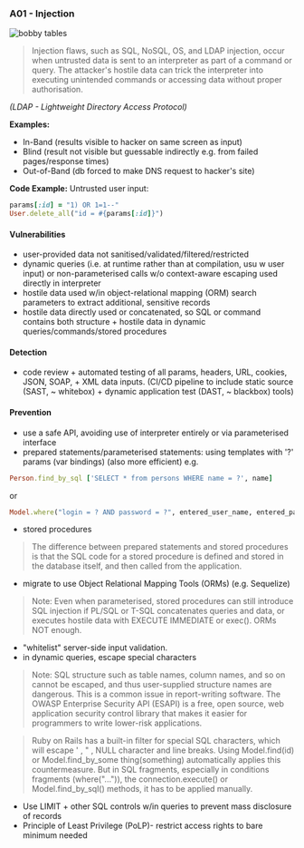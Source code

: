 ### A01 - Injection

![bobby tables](https://imgs.xkcd.com/comics/exploits_of_a_mom.png)

>Injection flaws, such as SQL, NoSQL, OS, and LDAP injection, occur when untrusted data is sent to an interpreter as part of a command or query. The attacker's hostile data can trick the interpreter into executing unintended commands or accessing data without proper authorisation.

*(LDAP - Lightweight Directory Access Protocol)*

**Examples:**
- In-Band (results visible to hacker on same screen as input)
- Blind (result not visible but guessable indirectly e.g. from failed pages/response times)
- Out-of-Band (db forced to make DNS request to hacker's site)

**Code Example:**
Untrusted user input:
```ruby
params[:id] = "1) OR 1=1--"
User.delete_all("id = #{params[:id]}")
```

#### Vulnerabilities
- user-provided data not sanitised/validated/filtered/restricted
- dynamic queries (i.e. at runtime rather than at compilation, usu w user input) or non-parameterised calls w/o context-aware escaping used directly in interpreter
- hostile data used w/in object-relational mapping (ORM) search parameters to extract additional, sensitive records
- hostile data directly used or concatenated, so SQL or command contains both structure + hostile data in dynamic queries/commands/stored procedures

#### Detection
- code review + automated testing of all params, headers, URL, cookies, JSON, SOAP, + XML data inputs. (CI/CD pipeline to include static source (SAST, ~ whitebox) + dynamic application test (DAST, ~ blackbox) tools)

#### Prevention
- use a safe API, avoiding use of interpreter entirely or via parameterised interface
- prepared statements/parameterised statements: using templates with '?' params (var bindings) (also more efficient)
e.g.
```ruby
Person.find_by_sql ['SELECT * from persons WHERE name = ?', name]
```
or
```ruby
Model.where("login = ? AND password = ?", entered_user_name, entered_password).first
```
- stored procedures
>The difference between prepared statements and stored procedures is that the SQL code for a stored procedure is defined and stored in the database itself, and then called from the application.

- migrate to use Object Relational Mapping Tools (ORMs) (e.g. Sequelize)
>Note: Even when parameterised, stored procedures can still introduce SQL injection if PL/SQL or T-SQL concatenates queries and data, or executes hostile data with EXECUTE IMMEDIATE or exec(). ORMs NOT enough.

- "whitelist" server-side input validation.
- in dynamic queries, escape special characters
>Note: SQL structure such as table names, column names, and so on cannot be escaped, and thus user-supplied structure names are dangerous. This is a common issue in report-writing software.
>The OWASP Enterprise Security API (ESAPI) is a free, open source, web application security control library that makes it easier for programmers to write lower-risk applications.

>Ruby on Rails has a built-in filter for special SQL characters, which will escape ' , " , NULL character and line breaks. Using Model.find(id) or Model.find_by_some thing(something) automatically applies this countermeasure. But in SQL fragments, especially in conditions fragments (where("...")), the connection.execute() or Model.find_by_sql() methods, it has to be applied manually.

- Use LIMIT + other SQL controls w/in queries to prevent mass disclosure of records
- Principle of Least Privilege (PoLP)- restrict access rights to bare minimum needed
